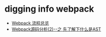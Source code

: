 <!--
 * @Author: hucheng
 * @Date: 2019-08-10 20:21:29
 * @Description: here is des
 -->

#  digging info webpack

- [Webpack 流程总览](./webpack总览.md)
- [Webpack源码分析(2)--之 先了解下什么是AST](./Webpack源码分析2先了解下AST.md)
